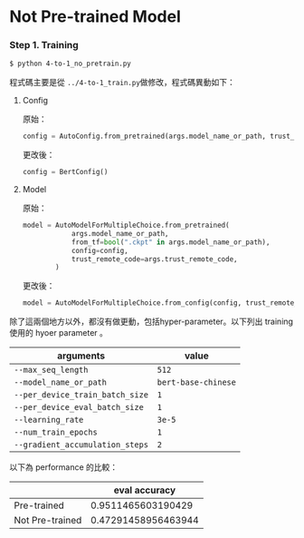 # Not Pre-trained Model

### Step 1. Training

```bash
$ python 4-to-1_no_pretrain.py
```

程式碼主要是從 `../4-to-1_train.py`做修改，程式碼異動如下：

1. Config

   原始：

   ```python
   config = AutoConfig.from_pretrained(args.model_name_or_path, trust_remote_code=args.trust_remote_code)
   ```

   更改後：

   ```python
   config = BertConfig()
   ```

2. Model

   原始：

   ```python
   model = AutoModelForMultipleChoice.from_pretrained(
               args.model_name_or_path,
               from_tf=bool(".ckpt" in args.model_name_or_path),
               config=config,
               trust_remote_code=args.trust_remote_code,
           )
   ```

   更改後：

   ```python
   model = AutoModelForMultipleChoice.from_config(config, trust_remote_code=args.trust_remote_code)
   ```

除了這兩個地方以外，都沒有做更動，包括hyper-parameter。以下列出 training 使用的 hyoer parameter 。

| arguments                       | value               |
| ------------------------------- | ------------------- |
| `--max_seq_length`              | `512`               |
| `--model_name_or_path`          | `bert-base-chinese` |
| `--per_device_train_batch_size` | `1`                 |
| `--per_device_eval_batch_size`  | `1`                 |
| `--learning_rate`               | `3e-5`              |
| `--num_train_epochs`            | `1`                 |
| `--gradient_accumulation_steps` | `2`                 |

以下為 performance 的比較：

|                 | eval accuracy       |
| --------------- | ------------------- |
| Pre-trained     | 0.9511465603190429  |
| Not Pre-trained | 0.47291458956463944 |